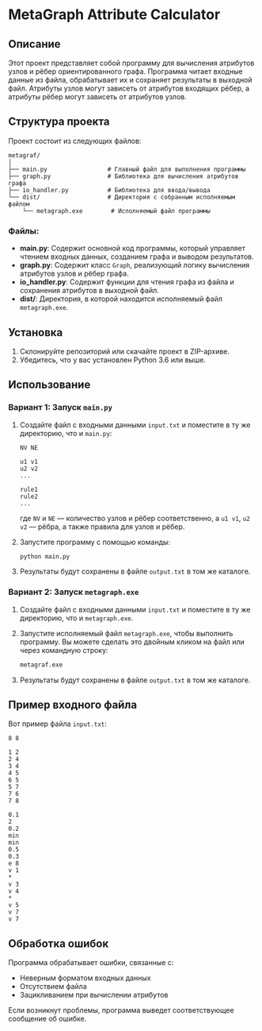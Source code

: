# MetaGraph Attribute Calculator

## Описание
Этот проект представляет собой программу для вычисления атрибутов узлов и рёбер ориентированного графа. Программа читает входные данные из файла, обрабатывает их и сохраняет результаты в выходной файл. Атрибуты узлов могут зависеть от атрибутов входящих рёбер, а атрибуты рёбер могут зависеть от атрибутов узлов.

## Структура проекта
Проект состоит из следующих файлов:
```
metagraf/
│ 
├── main.py                 # Главный файл для выполнения программы
├── graph.py                # Библиотека для вычисления атрибутов графа
├── io_handler.py           # Библиотека для ввода/вывода
└── dist/                   # Директория с собранным исполняемым файлом
    └── metagraph.exe        # Исполняемый файл программы
```

### Файлы:
- **main.py**: Содержит основной код программы, который управляет чтением входных данных, созданием графа и выводом результатов.
- **graph.py**: Содержит класс `Graph`, реализующий логику вычисления атрибутов узлов и рёбер графа.
- **io_handler.py**: Содержит функции для чтения графа из файла и сохранения атрибутов в выходной файл.
- **dist/**: Директория, в которой находится исполняемый файл `metagraph.exe`.

## Установка
1. Склонируйте репозиторий или скачайте проект в ZIP-архиве.
2. Убедитесь, что у вас установлен Python 3.6 или выше.


## Использование

### Вариант 1: Запуск `main.py`
1. Создайте файл с входными данными `input.txt` и поместите в ту же директорию, что и `main.py`:
    ```
    NV NE

    u1 v1
    u2 v2
    ...
    
    rule1
    rule2
    ...
    ```
    где `NV` и `NE` — количество узлов и рёбер соответственно, а `u1 v1`, `u2 v2` — рёбра, а также правила для узлов и рёбер.
   
2. Запустите программу с помощью команды:
    ```bash
    python main.py
    ```

3. Результаты будут сохранены в файле `output.txt` в том же каталоге.

### Вариант 2: Запуск `metagraph.exe`

1. Создайте файл с входными данными `input.txt` и поместите в ту же директорию, что и `metagraph.exe`.

2. Запустите исполняемый файл `metagraph.exe`, чтобы выполнить программу. Вы можете сделать это двойным кликом на файл или через командную строку:
    ```bash
    metagraf.exe
    ```

3. Результаты будут сохранены в файле `output.txt` в том же каталоге.

## Пример входного файла
Вот пример файла `input.txt`:
```
8 8

1 2
2 4
3 4
4 5
6 5
5 7
7 6
7 8

0.1
2
0.2
min
min
0.5
0.3
e 8
v 1
*
v 3
v 4
*
v 5
v 7
v 7
```

## Обработка ошибок
Программа обрабатывает ошибки, связанные с:
- Неверным форматом входных данных
- Отсутствием файла
- Зацикливанием при вычислении атрибутов

Если возникнут проблемы, программа выведет соответствующее сообщение об ошибке.
